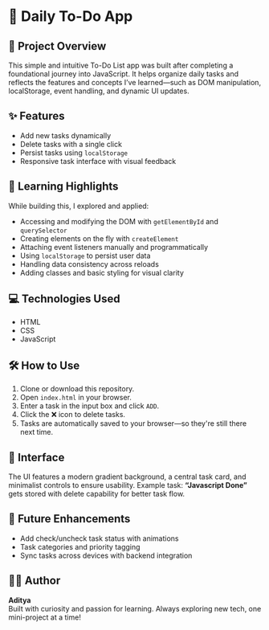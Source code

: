 # 📝 Daily To-Do App

## 🚀 Project Overview
This simple and intuitive To-Do List app was built after completing a foundational journey into JavaScript. It helps organize daily tasks and reflects the features and concepts I’ve learned—such as DOM manipulation, localStorage, event handling, and dynamic UI updates.

## ✨ Features
- Add new tasks dynamically
- Delete tasks with a single click
- Persist tasks using `localStorage`
- Responsive task interface with visual feedback

## 🧠 Learning Highlights
While building this, I explored and applied:
- Accessing and modifying the DOM with `getElementById` and `querySelector`
- Creating elements on the fly with `createElement`
- Attaching event listeners manually and programmatically
- Using `localStorage` to persist user data
- Handling data consistency across reloads
- Adding classes and basic styling for visual clarity

## 💻 Technologies Used
- HTML
- CSS
- JavaScript

## 🛠 How to Use
1. Clone or download this repository.
2. Open `index.html` in your browser.
3. Enter a task in the input box and click `ADD`.
4. Click the ❌ icon to delete tasks.
5. Tasks are automatically saved to your browser—so they're still there next time.

## 📸 Interface
The UI features a modern gradient background, a central task card, and minimalist controls to ensure usability. Example task: **“Javascript Done”** gets stored with delete capability for better task flow.

## 📌 Future Enhancements
- Add check/uncheck task status with animations
- Task categories and priority tagging
- Sync tasks across devices with backend integration


## 🧑‍💻 Author
**Aditya**  
Built with curiosity and passion for learning. Always exploring new tech, one mini-project at a time!
